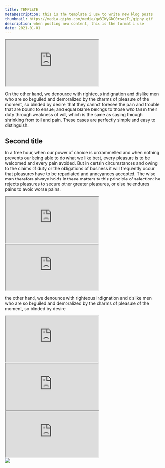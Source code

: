 ```yaml
---
title: TEMPLATE
metaDescription: this is the template i use to write new blog posts
thumbnail: https://media.giphy.com/media/gw3IWyGkC0rsazTi/giphy.gif
description: when posting new content, this is the format i use
date: 2021-01-01
---
```


<iframe src="https://www.youtube.com/embed//dOgyJjrgato" class="youtube-iframe"></iframe>

On the other hand, we denounce with righteous indignation and dislike men who are so beguiled and demoralized by the charms of pleasure of the moment, so blinded by desire, that they cannot foresee the pain and trouble that are bound to ensue; and equal blame belongs to those who fail in their duty through weakness of will, which is the same as saying through shrinking from toil and pain. These cases are perfectly simple and easy to distinguish. 

## Second title
In a free hour, when our power of choice is untrammelled and when nothing prevents our being able to do what we like best, every pleasure is to be welcomed and every pain avoided. But in certain circumstances and owing to the claims of duty or the obligations of business it will frequently occur that pleasures have to be repudiated and annoyances accepted. The wise man therefore always holds in these matters to this principle of selection: he rejects pleasures to secure other greater pleasures, or else he endures pains to avoid worse pains.

<div class="row">
  <div class="col-md-6">
    <iframe src="https://www.youtube.com/embed//dOgyJjrgato" class="youtube-iframe"></iframe>
  </div>
  <div class="col-md-6">
    <iframe src="https://www.youtube.com/embed//dOgyJjrgato" class="youtube-iframe"></iframe>
  </div>
</div>

the other hand, we denounce with righteous indignation and dislike men who are so beguiled and demoralized by the charms of pleasure of the moment, so blinded by desire

<div class="row">
  <div class="col-md-6">
    <iframe src="https://www.youtube.com/embed//dOgyJjrgato" class="youtube-iframe"></iframe>
  </div>
  <div class="col-md-6">
    <iframe src="https://www.youtube.com/embed//dOgyJjrgato" class="youtube-iframe"></iframe>
  </div>
  <div class="col-md-6">
    <iframe src="https://www.youtube.com/embed//dOgyJjrgato" class="youtube-iframe"></iframe>
  </div>
  <div class="col-md-6">
    <img src="/images/eee.png">
  </div>
</div>